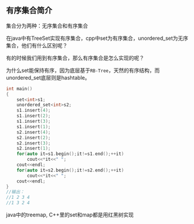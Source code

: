 ## 有序集合简介

集合分为两种：无序集合和有序集合

在java中有TreeSet实现有序集合，cpp中set为有序集合，unordered_set为无序集合，他们有什么区别呢？

有的时候我们用到有序集合，那么有序集合是怎么实现的呢？

为什么set能保持有序，因为底层基于`RB-Tree`，天然的有序结构，而unordered_set底层则是hashtable。

```cpp
int main()
{
    set<int>s1;
    unordered_set<int>s2;
    s1.insert(4);
    s1.insert(2);
    s1.insert(3);
    s1.insert(1);
    s2.insert(4);
    s2.insert(2);
    s2.insert(3);
    s2.insert(1);
    for(auto it=s1.begin();it!=s1.end();++it)
        cout<<*it<<" ";
    cout<<endl;
    for(auto it=s2.begin();it!=s2.end();++it)
        cout<<*it<<" ";
    cout<<endl;
}
//输出：
//1 2 3 4
//1 3 2 4
```

java中的treemap, C++里的set和map都是用红黑树实现


